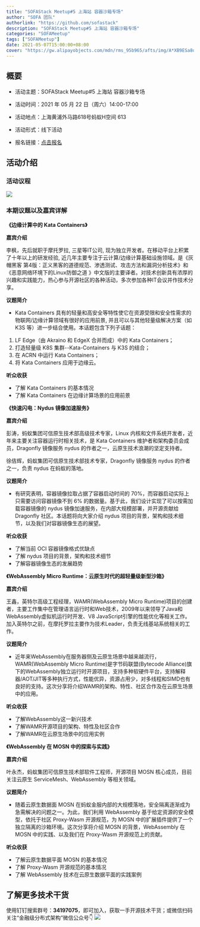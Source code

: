```yaml
---
title: "SOFAStack Meetup#5 上海站 容器沙箱专场"
author: "SOFA 团队"
authorlink: "https://github.com/sofastack"
description: "SOFAStack Meetup#5 上海站 容器沙箱专场"
categories: "SOFAMeetup"
tags: ["SOFAMeetup"]
date: 2021-05-07T15:00:00+08:00
cover: "https://gw.alipayobjects.com/mdn/rms_95b965/afts/img/A*XB9ESa8q8PwAAAAAAAAAAAAAARQnAQ"
---
```


## 概要

- 活动主题：SOFAStack Meetup#5 上海站 容器沙箱专场

- 活动时间：2021 年 05 月 22 日（周六）14:00-17:00

- 活动地点：上海黄浦外马路618号蚂蚁H空间 613

- 活动形式：线下活动

- 报名链接：[点击报名](http://hdxu.cn/1wI8X)

## 活动介绍

### 活动议程

![](https://gw.alipayobjects.com/mdn/rms_95b965/afts/img/A*oJA9Q7yCVXUAAAAAAAAAAAAAARQnAQ)

### 本期议题以及嘉宾详解

**《边缘计算中的 Kata Containers》**

**嘉宾介绍**

李枫，先后就职于摩托罗拉, 三星等IT公司, 现为独立开发者。在移动平台上积累了十年以上的研发经验, 近几年主要专注于云计算/边缘计算基础设施领域。是《灰帽黑客 第4版：正义黑客的道德规范、渗透测试、攻击方法和漏洞分析技术》和《恶意网络环境下的Linux防御之道 》中文版的主要译者。对技术创新具有浓厚的兴趣和实践能力，热心参与开源社区的各种活动，多次参加各种IT会议并作技术分享。

**议题简介**

- Kata Containers 具有的轻量和高安全等特性使它在资源受限和安全性需求的物联网/边缘计算领域有很好的应用前景, 并且可以与其他轻量级解决方案（如 K3S 等）进一步结合使用。本话题包含下列子话题：
1) LF Edge（由 Akraino 和 EdgeX 合并而成）中的 Kata Containers；
2) 打造轻量级 K8S 集群--Kata-Containers 与 K3S 的结合；
3) 在 ACRN 中运行 Kata Containers；
4) 将 Kata Containers 应用于边缘云。

**听众收获**

- 了解 Kata Containers 的基本情况
- 了解 Kata Containers 在边缘计算场景的应用前景

**《快速闪电：Nydus 镜像加速服务》**

**嘉宾介绍**

彭涛，蚂蚁集团可信原生技术部高级技术专家，Linux 内核和文件系统开发者，近年来主要关注容器运行时相关技术，是 Kata Containers 维护者和架构委员会成员，Dragonfly 镜像服务 nydus 的作者之一，云原生技术浪潮的坚定支持者。

徐佶辉，蚂蚁集团可信原生技术部技术专家，Dragonfly 镜像服务 nydus 的作者之一，负责 nydus 在蚂蚁的落地。

**议题简介**

- 有研究表明，容器镜像拉取占据了容器启动时间的 70%，而容器启动实际上只需要访问容器镜像不到 6% 的数据量。基于此，我们设计实现了可以按需加载容器镜像的 nydus 镜像加速服务，在内部大规模部署，并开源贡献给 Dragonfly 社区。本话题将向大家介绍 nydus 项目的背景，架构和技术细节，以及我们对容器镜像生态的展望。

**听众收获**

- 了解当前 OCI 容器镜像格式优缺点
- 了解 nydus 项目的背景，架构和技术细节
- 了解容器镜像生态的发展趋势

**《WebAssembly Micro Runtime：云原生时代的超轻量级新型沙箱》**

**嘉宾介绍**

王鑫，英特尔高级工程经理，WAMR(WebAssembly Micro Runtime)项目的创建者，主要工作集中在管理语言运行时和Web技术，2009年以来领导了Java和WebAssembly虚拟机运行时开发、V8 JavaScript引擎的性能优化等相关工作。加入英特尔之前，在摩托罗拉主要作为技术Leader，负责无线基站系统相关的工作。

**议题简介**

- 近年来WebAssembly在服务器侧及云原生场景中越来越流行，WAMR(WebAssembly Micro Runtime)是字节码联盟(Bytecode Alliance)旗下的WebAssembly独立运行时开源项目，支持多种软硬件平台，支持解释器/AOT/JIT等多种执行方式，性能优异，资源占用少，对多线程和SIMD也有良好的支持。这次分享将介绍WAMR的架构、特性、社区合作及在云原生场景中的应用。

**听众收获**

- 了解WebAssembly这一新兴技术 
- 了解WAMR开源项目的架构、特性及社区合作 
- 了解WAMR在云原生场景中的应用实例

**《WebAssembly 在 MOSN 中的探索与实践》**

**嘉宾介绍**

叶永杰，蚂蚁集团可信原生技术部软件工程师，开源项目 MOSN 核心成员，目前关注云原生 ServiceMesh、WebAssembly 等相关领域。

**议题简介**

- 随着云原生数据面 MOSN 在蚂蚁金服内部的大规模落地，安全隔离逐渐成为急需解决的问题之一。为此，我们利用 WebAssembly 基于给定资源的安全模型，依托于社区 Proxy-Wasm 开源规范，为 MOSN 中的扩展插件提供了一个独立隔离的沙箱环境。这次分享将介绍 MOSN 的背景，WebAssembly 在 MOSN 中的实践、以及我们在 Proxy-Wasm 开源规范上的贡献。

**听众收获**

- 了解云原生数据平面 MOSN 的基本情况
- 了解 Proxy-Wasm 开源规范的基本情况
- 了解 WebAssembly 技术在云原生数据平面的实践案例

## 了解更多技术干货

使用钉钉搜索群号：**34197075**，即可加入，获取一手开源技术干货；或微信扫码关注“金融级分布式架构”微信公众号👇
![](https://gw.alipayobjects.com/mdn/rms_95b965/afts/img/A*s3UzR6VeQ6cAAAAAAAAAAAAAARQnAQ)
